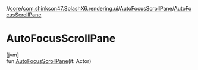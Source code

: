 //[core](../../../index.md)/[com.shinkson47.SplashX6.rendering.ui](../index.md)/[AutoFocusScrollPane](index.md)/[AutoFocusScrollPane](-auto-focus-scroll-pane.md)

# AutoFocusScrollPane

[jvm]\
fun [AutoFocusScrollPane](-auto-focus-scroll-pane.md)(it: Actor)
